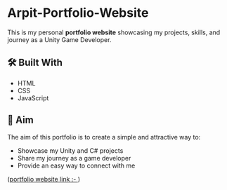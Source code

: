 # Arpit-Portfolio-Website

This is my personal **portfolio website** showcasing my projects, skills, and journey as a Unity Game Developer.  

## 🛠️ Built With  
- HTML  
- CSS  
- JavaScript  

## 🎯 Aim  
The aim of this portfolio is to create a simple and attractive way to:  
- Showcase my Unity and C# projects  
- Share my journey as a game developer  
- Provide an easy way to connect with me  

([portfolio website link :- ](https://arpitgagliya.github.io/Arpit-Portfolio-Website/))
